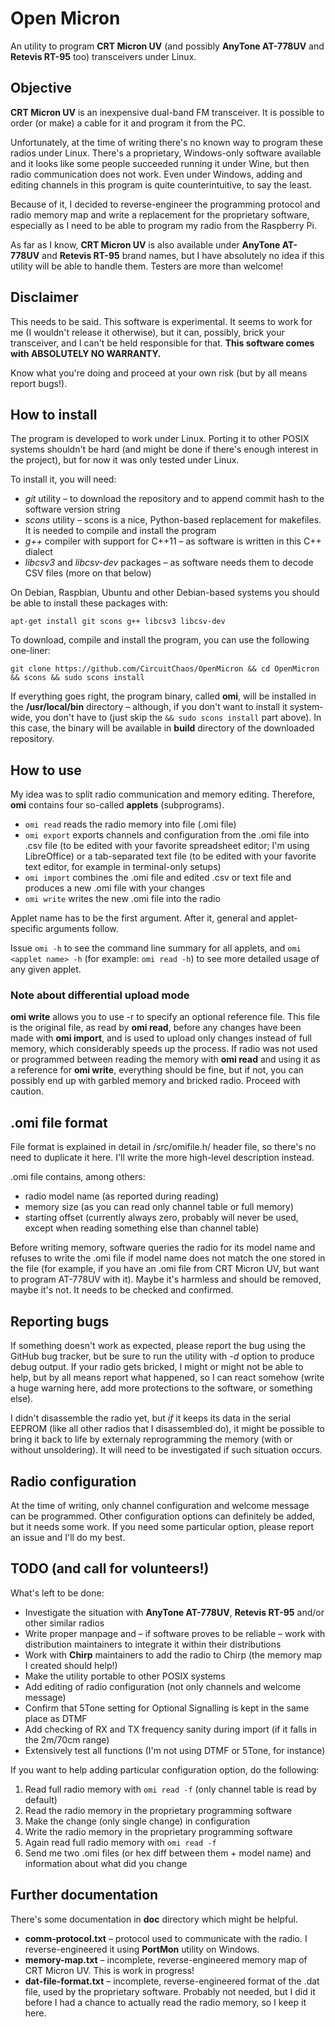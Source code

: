 # Open Micron

An utility to program **CRT Micron UV** (and possibly **AnyTone AT-778UV** and **Retevis RT-95** too) transceivers under Linux.

## Objective

**CRT Micron UV** is an inexpensive dual-band FM transceiver. It is possible to order (or make) a cable for it and program it from the PC.

Unfortunately, at the time of writing there's no known way to program these radios under Linux. There's a proprietary, Windows-only software available and it looks like some people succeeded running it under Wine, but then radio communication does not work. Even under Windows, adding and editing channels in this program is quite counterintuitive, to say the least.

Because of it, I decided to reverse-engineer the programming protocol and radio memory map and write a replacement for the proprietary software, especially as I need to be able to program my radio from the Raspberry Pi.

As far as I know, **CRT Micron UV** is also available under **AnyTone AT-778UV** and **Retevis RT-95** brand names, but I have absolutely no idea if this utility will be able to handle them. Testers are more than welcome!

## Disclaimer

This needs to be said. This software is experimental. It seems to work for me (I wouldn't release it otherwise), but it can, possibly, brick your transceiver, and I can't be held responsible for that. **This software comes with ABSOLUTELY NO WARRANTY.**

Know what you're doing and proceed at your own risk (but by all means report bugs!).

## How to install

The program is developed to work under Linux. Porting it to other POSIX systems shouldn't be hard (and might be done if there's enough interest in the project), but for now it was only tested under Linux.

To install it, you will need:

* *git* utility – to download the repository and to append commit hash to the software version string
* *scons* utility – scons is a nice, Python-based replacement for makefiles. It is needed to compile and install the program
* *g++* compiler with support for C++11 – as software is written in this C++ dialect
* *libcsv3* and *libcsv-dev* packages – as software needs them to decode CSV files (more on that below)

On Debian, Raspbian, Ubuntu and other Debian-based systems you should be able to install these packages with:

`apt-get install git scons g++ libcsv3 libcsv-dev`

To download, compile and install the program, you can use the following one-liner:

`git clone https://github.com/CircuitChaos/OpenMicron && cd OpenMicron && scons && sudo scons install`

If everything goes right, the program binary, called **omi**, will be installed in the __/usr/local/bin__ directory – although, if you don't want to install it system-wide, you don't have to (just skip the `&& sudo scons install` part above). In this case, the binary will be available in __build__ directory of the downloaded repository.

## How to use

My idea was to split radio communication and memory editing. Therefore, **omi** contains four so-called __applets__ (subprograms).

* `omi read` reads the radio memory into file (.omi file)
* `omi export` exports channels and configuration from the .omi file into .csv file (to be edited with your favorite spreadsheet editor; I'm using LibreOffice) or a tab-separated text file (to be edited with your favorite text editor, for example in terminal-only setups)
* `omi import` combines the .omi file and edited .csv or text file and produces a new .omi file with your changes
* `omi write` writes the new .omi file into the radio

Applet name has to be the first argument. After it, general and applet-specific arguments follow.

Issue `omi -h` to see the command line summary for all applets, and `omi <applet name> -h` (for example: `omi read -h`) to see more detailed usage of any given applet.

### Note about differential upload mode

**omi write** allows you to use -r to specify an optional reference file. This file is the original file, as read by **omi read**, before any changes have been made with **omi import**, and is used to upload only changes instead of full memory, which considerably speeds up the process. If radio was not used or programmed between reading the memory with **omi read** and using it as a reference for **omi write**, everything should be fine, but if not, you can possibly end up with garbled memory and bricked radio. Proceed with caution.

## .omi file format

File format is explained in detail in /src/omifile.h/ header file, so there's no need to duplicate it here. I'll write the more high-level description instead.

.omi file contains, among others:

* radio model name (as reported during reading)
* memory size (as you can read only channel table or full memory)
* starting offset (currently always zero, probably will never be used, except when reading something else than channel table)

Before writing memory, software queries the radio for its model name and refuses to write the .omi file if model name does not match the one stored in the file (for example, if you have an .omi file from CRT Micron UV, but want to program AT-778UV with it). Maybe it's harmless and should be removed, maybe it's not. It needs to be checked and confirmed.

## Reporting bugs

If something doesn't work as expected, please report the bug using the GitHub bug tracker, but be sure to run the utility with *-d* option to produce debug output. If your radio gets bricked, I might or might not be able to help, but by all means report what happened, so I can react somehow (write a huge warning here, add more protections to the software, or something else).

I didn't disassemble the radio yet, but *if* it keeps its data in the serial EEPROM (like all other radios that I disassembled do), it might be possible to bring it back to life by externaly reprogramming the memory (with or without unsoldering). It will need to be investigated if such situation occurs.

## Radio configuration

At the time of writing, only channel configuration and welcome message can be programmed. Other configuration options can definitely be added, but it needs some work. If you need some particular option, please report an issue and I'll do my best.

## TODO (and call for volunteers!)

What's left to be done:

* Investigate the situation with **AnyTone AT-778UV**, **Retevis RT-95** and/or other similar radios
* Write proper manpage and – if software proves to be reliable – work with distribution maintainers to integrate it within their distributions
* Work with **Chirp** maintainers to add the radio to Chirp (the memory map I created should help!)
* Make the utility portable to other POSIX systems
* Add editing of radio configuration (not only channels and welcome message)
* Confirm that 5Tone setting for Optional Signalling is kept in the same place as DTMF
* Add checking of RX and TX frequency sanity during import (if it falls in the 2m/70cm range)
* Extensively test all functions (I'm not using DTMF or 5Tone, for instance)

If you want to help adding particular configuration option, do the following:

1. Read full radio memory with `omi read -f` (only channel table is read by default)
2. Read the radio memory in the proprietary programming software
3. Make the change (only single change) in configuration
4. Write the radio memory in the proprietary programming software
5. Again read full radio memory with `omi read -f`
6. Send me two .omi files (or hex diff between them + model name) and information about what did you change

## Further documentation

There's some documentation in __doc__ directory which might be helpful.

* **comm-protocol.txt** – protocol used to communicate with the radio. I reverse-engineered it using __PortMon__ utility on Windows.
* **memory-map.txt** – incomplete, reverse-engineered memory map of CRT Micron UV. This is work in progress!
* **dat-file-format.txt** – incomplete, reverse-engineered format of the .dat file, used by the proprietary software. Probably not needed, but I did it before I had a chance to actually read the radio memory, so I keep it here.
